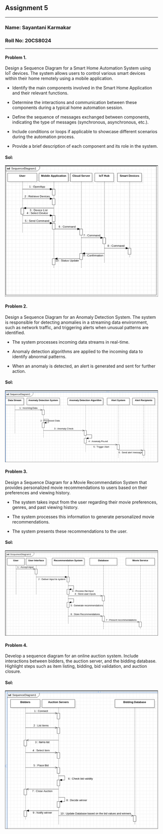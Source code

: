 ## **Assignment 5**

---

### **Name:** Sayantani Karmakar  

### **Roll No:** 20CS8024

---

#### **Problem 1.**

Design a Sequence Diagram for a Smart Home Automation System using IoT devices. The system allows users to control various smart devices within their home remotely using a mobile application.

- Identify the main components involved in the Smart Home Application and their relevant functions.

- Determine the interactions and communication between these components during a typical home automation session.

- Define the sequence of messages exchanged between components, indicating the type of messages (synchronous, asynchronous, etc.).

- Include conditions or loops if applicable to showcase different scenarios during the automation process.

- Provide a brief description of each component and its role in the system.

#### **Sol:**

![](img/1.png)

#### **Problem 2.**

Design a Sequence Diagram for an Anomaly Detection System. The system is responsible for detecting anomalies in a streaming data environment, such as network traffic, and triggering alerts when unusual patterns are identified.

- The system processes incoming data streams in real-time.

- Anomaly detection algorithms are applied to the incoming data to identify abnormal patterns.

- When an anomaly is detected, an alert is generated and sent for further action.

#### **Sol:**

![](img/2.png)

#### **Problem 3.**

Design a Sequence Diagram for a Movie Recommendation System that provides personalized movie recommendations to users based on their preferences and viewing history.

- The system takes input from the user regarding their movie preferences, genres, and past viewing history.

- The system processes this information to generate personalized movie recommendations.

- The system presents these recommendations to the user.

#### **Sol:**

![](img/3.png)

#### **Problem 4.**

Develop a sequence diagram for an online auction system. Include interactions between bidders, the auction server, and the bidding database. Highlight steps such as item listing, bidding, bid validation, and auction closure.

#### **Sol:**

![](img/4.png)